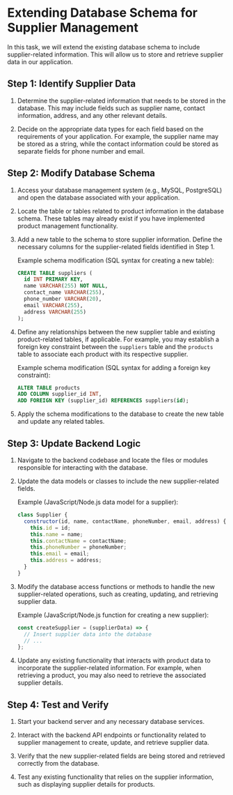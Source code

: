# Extending Database Schema for Supplier Management

In this task, we will extend the existing database schema to include supplier-related information. This will allow us to store and retrieve supplier data in our application.

## Step 1: Identify Supplier Data

1. Determine the supplier-related information that needs to be stored in the database. This may include fields such as supplier name, contact information, address, and any other relevant details.

2. Decide on the appropriate data types for each field based on the requirements of your application. For example, the supplier name may be stored as a string, while the contact information could be stored as separate fields for phone number and email.

## Step 2: Modify Database Schema

1. Access your database management system (e.g., MySQL, PostgreSQL) and open the database associated with your application.

2. Locate the table or tables related to product information in the database schema. These tables may already exist if you have implemented product management functionality.

3. Add a new table to the schema to store supplier information. Define the necessary columns for the supplier-related fields identified in Step 1.

    Example schema modification (SQL syntax for creating a new table):
    
    ```sql
    CREATE TABLE suppliers (
      id INT PRIMARY KEY,
      name VARCHAR(255) NOT NULL,
      contact_name VARCHAR(255),
      phone_number VARCHAR(20),
      email VARCHAR(255),
      address VARCHAR(255)
    );
    ```

4. Define any relationships between the new supplier table and existing product-related tables, if applicable. For example, you may establish a foreign key constraint between the `suppliers` table and the `products` table to associate each product with its respective supplier.

    Example schema modification (SQL syntax for adding a foreign key constraint):
    
    ```sql
    ALTER TABLE products
    ADD COLUMN supplier_id INT,
    ADD FOREIGN KEY (supplier_id) REFERENCES suppliers(id);
    ```

5. Apply the schema modifications to the database to create the new table and update any related tables.

## Step 3: Update Backend Logic

1. Navigate to the backend codebase and locate the files or modules responsible for interacting with the database.

2. Update the data models or classes to include the new supplier-related fields.
    
    Example (JavaScript/Node.js data model for a supplier):
    
    ```javascript
    class Supplier {
      constructor(id, name, contactName, phoneNumber, email, address) {
        this.id = id;
        this.name = name;
        this.contactName = contactName;
        this.phoneNumber = phoneNumber;
        this.email = email;
        this.address = address;
      }
    }
    ```

3. Modify the database access functions or methods to handle the new supplier-related operations, such as creating, updating, and retrieving supplier data.

    Example (JavaScript/Node.js function for creating a new supplier):
    
    ```javascript
    const createSupplier = (supplierData) => {
      // Insert supplier data into the database
      // ...
    };
    ```

4. Update any existing functionality that interacts with product data to incorporate the supplier-related information. For example, when retrieving a product, you may also need to retrieve the associated supplier details.

## Step 4: Test and Verify

1. Start your backend server and any necessary database services.

2. Interact with the backend API endpoints or functionality related to supplier management to create, update, and retrieve supplier data.

3. Verify that the new supplier-related fields are being stored and retrieved correctly from the database.

4. Test any existing functionality that relies on the supplier information, such as displaying supplier details for products.


